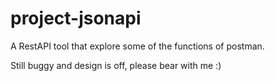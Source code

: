 # project-jsonapi

A RestAPI tool that explore some of the functions of postman. 

Still buggy and design is off, please bear with me :)